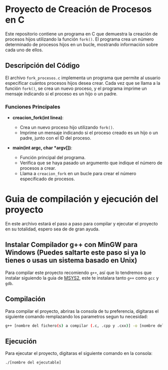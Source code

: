 # Proyecto de Creación de Procesos en C

Este repositorio contiene un programa en C que demuestra la creación de procesos hijos utilizando la función `fork()`. El programa crea un número determinado de procesos hijos en un bucle, mostrando información sobre cada uno de ellos.

## Descripción del Código

El archivo `fork_procesos.c` implementa un programa que permite al usuario especificar cuántos procesos hijos desea crear. Cada vez que se llama a la función `fork()`, se crea un nuevo proceso, y el programa imprime un mensaje indicando si el proceso es un hijo o un padre.

### Funciones Principales

- **creacion_fork(int linea)**: 
  - Crea un nuevo proceso hijo utilizando `fork()`.
  - Imprime un mensaje indicando si el proceso creado es un hijo o un padre, junto con el ID del proceso.
  
- **main(int argc, char *argv[])**: 
  - Función principal del programa.
  - Verifica que se haya pasado un argumento que indique el número de procesos a crear.
  - Llama a `creacion_fork` en un bucle para crear el número especificado de procesos.

# Guia de compilación y ejecución del proyecto
En este archivo estará el paso a paso para compilar y ejecutar el proyecto en su totalidad, espero sea de de gran ayuda.


## Instalar Compilador g++ con MinGW para Windows (Puedes saltarte este paso si ya lo tienes o usas un sistema basado en Unix)
Para compilar este proyecto recomiendo `g++`, así que lo tendremos que instalar siguiendo la guia de [MSYS2](https://www.msys2.org/), este te instalara tanto `g++` como `gcc` y `gdb`.


## Compilación
Para compilar el proyecto, abriras la consola de tu preferencia, digitaras el siguiente comando remplazando los parametros segun tu necesidad:

```bash
g++ [nombre del fichero(s) a compilar (.c, .cpp y .cxx)] -o [nombre del ejecutable]
```

## Ejecución
Para ejecutar el proyecto, digitaras el siguiente comando en la consola:

```bash
./[nombre del ejecutable] 
```
